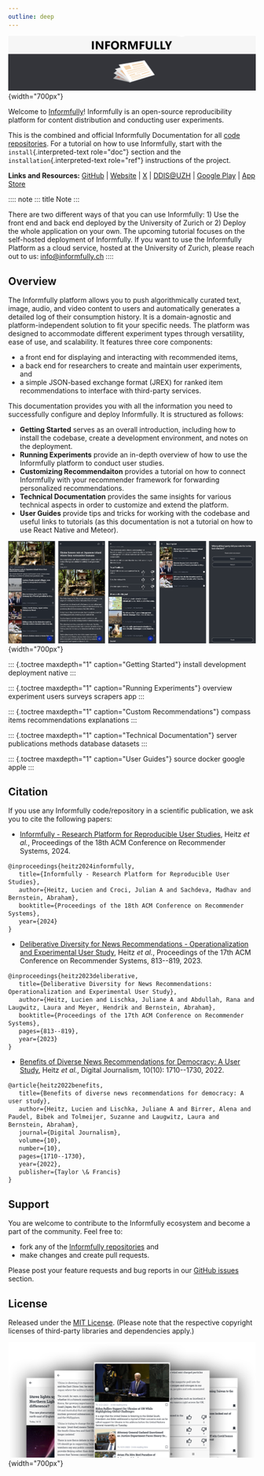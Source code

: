 ```yaml
---
outline: deep
---
```


![Informfully banner logo](img/logo_banner.png){width="700px"}

Welcome to [Informfully](https://informfully.ch/)! Informfully is an
open-source reproducibility platform for content distribution and
conducting user experiments.

This is the combined and official Informfully Documentation for all
[code repositories](https://github.com/orgs/Informfully/repositories).
For a tutorial on how to use Informfully, start with the
`install`{.interpreted-text role="doc"} section and the
`installation`{.interpreted-text role="ref"} instructions of the
project.

**Links and Resources:** [GitHub](https://github.com/orgs/Informfully)
\| [Website](https://informfully.ch) \| [X](https://x.com/informfully)
\| [DDIS@UZH](https://www.ifi.uzh.ch/en/ddis.html) \| [Google
Play](https://play.google.com/store/apps/details?id=ch.uzh.ifi.news) \|
[App Store](https://apps.apple.com/us/app/informfully/id1460234202)

:::: note
::: title
Note
:::

There are two different ways of that you can use Informfully: 1) Use the
front end and back end deployed by the University of Zurich or 2) Deploy
the whole application on your own. The upcoming tutorial focuses on the
self-hosted deployment of Informfully. If you want to use the
Informfully Platform as a cloud service, hosted at the University of
Zurich, please reach out to us: <info@informfully.ch>
::::

## Overview

The Informfully platform allows you to push algorithmically curated
text, image, audio, and video content to users and automatically
generates a detailed log of their consumption history. It is a
domain-agnostic and platform-independent solution to fit your specific
needs. The platform was designed to accommodate different experiment
types through versatility, ease of use, and scalability. It features
three core components:

-   a front end for displaying and interacting with recommended items,
-   a back end for researchers to create and maintain user experiments,
    and
-   a simple JSON-based exchange format (JREX) for ranked item
    recommendations to interface with third-party services.

This documentation provides you with all the information you need to
successfully configure and deploy Informfully. It is structured as
follows:

-   **Getting Started** serves as an overall introduction, including how
    to install the codebase, create a development environment, and notes
    on the deployment.
-   **Running Experiments** provide an in-depth overview of how to use
    the Informfully platform to conduct user studies.
-   **Customizing Recommendaiton** provides a tutorial on how to connect
    Informfully with your recommender framework for forwarding
    personalized recommendations.
-   **Technical Documentation** provides the same insights for various
    technical aspects in order to customize and extend the platform.
-   **User Guides** provide tips and tricks for working with the
    codebase and useful links to tutorials (as this documentation is not
    a tutorial on how to use React Native and Meteor).

![Informfully app screenshots](img/informfully_assets/informfully_app_screens.png){width="700px"}

::: {.toctree maxdepth="1" caption="Getting Started"}
install development deployment native
:::

::: {.toctree maxdepth="1" caption="Running Experiments"}
overview experiment users surveys scrapers app
:::

::: {.toctree maxdepth="1" caption="Custom Recommendations"}
compass items recommendations explanations
:::

::: {.toctree maxdepth="1" caption="Technical Documentation"}
server publications methods database datasets
:::

::: {.toctree maxdepth="1" caption="User Guides"}
source docker google apple
:::

## Citation

If you use any Informfully code/repository in a scientific publication,
we ask you to cite the following papers:

-   [Informfully - Research Platform for Reproducible User
    Studies](https://www.researchgate.net/publication/383261885_Informfully_-_Research_Platform_for_Reproducible_User_Studies),
    Heitz *et al.*, Proceedings of the 18th ACM Conference on
    Recommender Systems, 2024.

``` console
@inproceedings{heitz2024informfully,
   title={Informfully - Research Platform for Reproducible User Studies},
   author={Heitz, Lucien and Croci, Julian A and Sachdeva, Madhav and Bernstein, Abraham},
   booktitle={Proceedings of the 18th ACM Conference on Recommender Systems},
   year={2024}
}
```

-   [Deliberative Diversity for News Recommendations -
    Operationalization and Experimental User
    Study](https://dl.acm.org/doi/10.1145/3604915.3608834), Heitz *et
    al.*, Proceedings of the 17th ACM Conference on Recommender Systems,
    813--819, 2023.

``` console
@inproceedings{heitz2023deliberative,
   title={Deliberative Diversity for News Recommendations: Operationalization and Experimental User Study},
   author={Heitz, Lucien and Lischka, Juliane A and Abdullah, Rana and Laugwitz, Laura and Meyer, Hendrik and Bernstein, Abraham},
   booktitle={Proceedings of the 17th ACM Conference on Recommender Systems},
   pages={813--819},
   year={2023}
}
```

-   [Benefits of Diverse News Recommendations for Democracy: A User
    Study](https://www.tandfonline.com/doi/full/10.1080/21670811.2021.2021804),
    Heitz *et al.*, Digital Journalism, 10(10): 1710--1730, 2022.

``` console
@article{heitz2022benefits,
   title={Benefits of diverse news recommendations for democracy: A user study},
   author={Heitz, Lucien and Lischka, Juliane A and Birrer, Alena and Paudel, Bibek and Tolmeijer, Suzanne and Laugwitz, Laura and Bernstein, Abraham},
   journal={Digital Journalism},
   volume={10},
   number={10},
   pages={1710--1730},
   year={2022},
   publisher={Taylor \& Francis}
}
```

## Support

You are welcome to contribute to the Informfully ecosystem and become a
part of the community. Feel free to:

-   fork any of the [Informfully
    repositories](https://github.com/Informfully/Documentation) and
-   make changes and create pull requests.

Please post your feature requests and bug reports in our [GitHub
issues](https://github.com/Informfully/Documentation/issues) section.

## License

Released under the [MIT
License](https://github.com/Informfully/Documentation/blob/main/LICENSE).
(Please note that the respective copyright licenses of third-party
libraries and dependencies apply.)

![Informfully app screenshots](img/app_screens.png){width="700px"}

